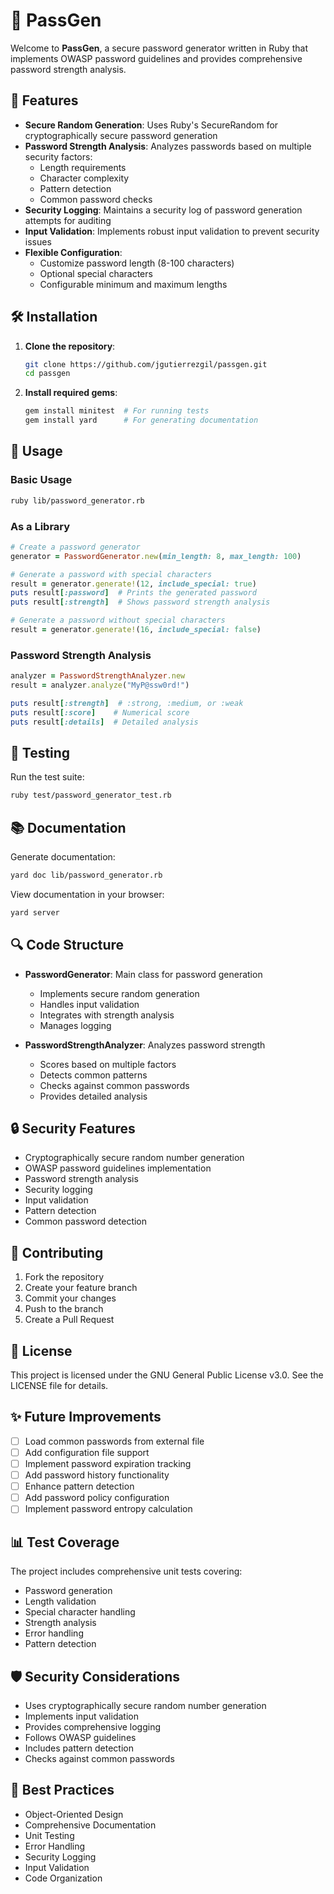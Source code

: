 # 🔐 PassGen

Welcome to **PassGen**, a secure password generator written in Ruby that implements OWASP password guidelines and provides comprehensive password strength analysis.

## 🚀 Features

- **Secure Random Generation**: Uses Ruby's SecureRandom for cryptographically secure password generation
- **Password Strength Analysis**: Analyzes passwords based on multiple security factors:
  - Length requirements
  - Character complexity
  - Pattern detection
  - Common password checks
- **Security Logging**: Maintains a security log of password generation attempts for auditing
- **Input Validation**: Implements robust input validation to prevent security issues
- **Flexible Configuration**: 
  - Customize password length (8-100 characters)
  - Optional special characters
  - Configurable minimum and maximum lengths

## 🛠️ Installation

1. **Clone the repository**:
    ```sh
    git clone https://github.com/jgutierrezgil/passgen.git
    cd passgen
    ```

2. **Install required gems**:
    ```sh
    gem install minitest  # For running tests
    gem install yard      # For generating documentation
    ```

## 📖 Usage

### Basic Usage

```sh
ruby lib/password_generator.rb
```

### As a Library

```ruby
# Create a password generator
generator = PasswordGenerator.new(min_length: 8, max_length: 100)

# Generate a password with special characters
result = generator.generate!(12, include_special: true)
puts result[:password]  # Prints the generated password
puts result[:strength]  # Shows password strength analysis

# Generate a password without special characters
result = generator.generate!(16, include_special: false)
```

### Password Strength Analysis

```ruby
analyzer = PasswordStrengthAnalyzer.new
result = analyzer.analyze("MyP@ssw0rd!")

puts result[:strength]  # :strong, :medium, or :weak
puts result[:score]    # Numerical score
puts result[:details]  # Detailed analysis
```

## 🧪 Testing

Run the test suite:

```sh
ruby test/password_generator_test.rb
```

## 📚 Documentation

Generate documentation:

```sh
yard doc lib/password_generator.rb
```

View documentation in your browser:

```sh
yard server
```

## 🔍 Code Structure

- **PasswordGenerator**: Main class for password generation
  - Implements secure random generation
  - Handles input validation
  - Integrates with strength analysis
  - Manages logging

- **PasswordStrengthAnalyzer**: Analyzes password strength
  - Scores based on multiple factors
  - Detects common patterns
  - Checks against common passwords
  - Provides detailed analysis

## 🔒 Security Features

- Cryptographically secure random number generation
- OWASP password guidelines implementation
- Password strength analysis
- Security logging
- Input validation
- Pattern detection
- Common password detection

## 🤝 Contributing

1. Fork the repository
2. Create your feature branch
3. Commit your changes
4. Push to the branch
5. Create a Pull Request

## 📜 License

This project is licensed under the GNU General Public License v3.0. See the LICENSE file for details.

## ✨ Future Improvements

- [ ] Load common passwords from external file
- [ ] Add configuration file support
- [ ] Implement password expiration tracking
- [ ] Add password history functionality
- [ ] Enhance pattern detection
- [ ] Add password policy configuration
- [ ] Implement password entropy calculation

## 📊 Test Coverage

The project includes comprehensive unit tests covering:
- Password generation
- Length validation
- Special character handling
- Strength analysis
- Error handling
- Pattern detection

## 🛡️ Security Considerations

- Uses cryptographically secure random number generation
- Implements input validation
- Provides comprehensive logging
- Follows OWASP guidelines
- Includes pattern detection
- Checks against common passwords

## 🎯 Best Practices

- Object-Oriented Design
- Comprehensive Documentation
- Unit Testing
- Error Handling
- Security Logging
- Input Validation
- Code Organization
